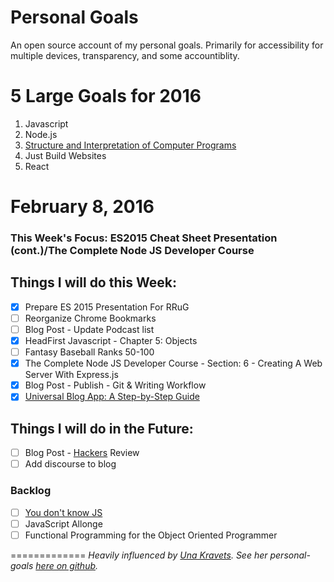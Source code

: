 # Personal Goals

An open source account of my personal goals. Primarily for accessibility for multiple devices, transparency, and some accountiblity.

# 5 Large Goals for 2016

1. Javascript
2. Node.js
3. [Structure and Interpretation of Computer Programs](https://mitpress.mit.edu/sicp/)
4. Just Build Websites
5. React

# February 8, 2016 

### This Week's Focus: ES2015 Cheat Sheet Presentation (cont.)/The Complete Node JS Developer Course


## Things I will do this Week:

- [x] Prepare ES 2015 Presentation For RRuG
- [ ] Reorganize Chrome Bookmarks
- [ ] Blog Post - Update Podcast list
- [x] HeadFirst Javascript - Chapter 5: Objects
- [ ] Fantasy Baseball Ranks 50-100
- [x] The Complete Node JS Developer Course - Section: 6 - Creating A Web Server With Express.js
- [x] Blog Post - Publish - Git & Writing Workflow
- [x] [Universal Blog App: A Step-by-Step Guide](http://www.sitepoint.com/building-a-react-universal-blog-app-a-step-by-step-guide/?utm_source=javascriptweekly&utm_medium=email)

## Things I will do in the Future: 

- [ ] Blog Post -
[Hackers](http://www.amazon.com/Hackers-Computer-Revolution-Anniversary-Edition/dp/1449388396) Review
- [ ] Add discourse to blog

### Backlog

- [ ] [You don't know JS](https://github.com/getify/You-Dont-Know-JS)
- [ ] JavaScript Allonge 
- [ ] Functional Programming for the Object Oriented Programmer

=============
*Heavily influenced by [Una Kravets](http://unakravets.com/). See her personal-goals [here on github](https://github.com/una/personal-goals).*
